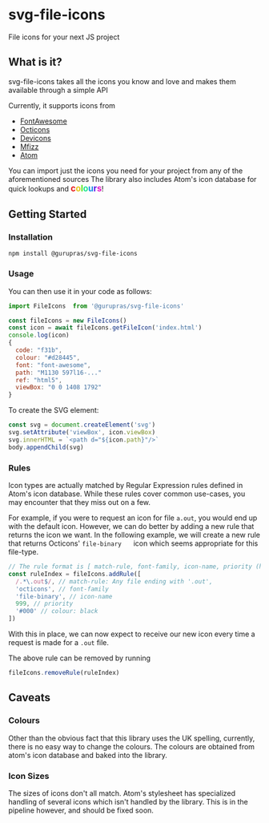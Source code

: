 # svg-file-icons
File icons for your next JS project

## What is it?

svg-file-icons takes all the icons you know and love and makes them available through a simple API

Currently, it supports icons from
  *   [FontAwesome](https://github.com/fortawesome/font-awesome)
  *   [Octicons](https://github.com/primer/octicons)
  *   [Devicons](https://github.com/file-icons/devopicons)
  *   [Mfizz](https://github.com/file-icons/mfixx)
  *   [Atom](https://github.com/file-icons/source)

  You can import just the icons you need for your project from any of the aforementioned sources
  The library also includes Atom's icon database for quick lookups and
  <span style="display: inline-block; font-weight: bold; font-size: 1.2em;">
  <span style="color: rgb(230, 25, 25);">c</span><span style="color: rgb(230, 200, 25);">o</span><span style="color: rgb(84, 230, 25);">l</span><span style="color: rgb(25, 230, 142);">o</span><span style="color: rgb(25, 142, 230);">u</span><span style="color: rgb(84, 25, 230);">r</span><span style="color: rgb(230, 25, 200);">s</span>
  </span>!

## Getting Started

### Installation

    npm install @gurupras/svg-file-icons

### Usage
You can then use it in your code as follows:

```js
import FileIcons  from '@gurupras/svg-file-icons'

const fileIcons = new FileIcons()
const icon = await fileIcons.getFileIcon('index.html')
console.log(icon)
{
  code: "f31b",
  colour: "#d28445",
  font: "font-awesome",
  path: "M1130 597l16-..."
  ref: "html5",
  viewBox: "0 0 1408 1792"
}
```

To create the SVG element:
```js
const svg = document.createElement('svg')
svg.setAttribute('viewBox', icon.viewBox)
svg.innerHTML = `<path d="${icon.path}"/>`
body.appendChild(svg)
```

### Rules
Icon types are actually matched by Regular Expression rules defined in Atom's icon database.
While these rules cover common use-cases, you may encounter that they miss out on a few.

For example, if you were to request an icon for file `a.out`, you would end up with the default icon.
However, we can do better by adding a new rule that returns the icon we want. In the following example, we will
create a new rule that returns Octicons' `file-binary`
<span style="color: white; width: 16px; height: 16px;" > <svg style="vertical-align: text-bottom !important; width: inherit; height: inherit; display: inline-block; fill: currentcolor" class="octicon octicon-file-binary" viewBox="0 0 12 16" version="1.1" aria-hidden="true"><path fill-rule="evenodd" d="M4 12h1v1H2v-1h1v-2H2V9h2v3zm8-7.5V14c0 .55-.45 1-1 1H1c-.55 0-1-.45-1-1V2c0-.55.45-1 1-1h7.5L12 4.5zM11 5L8 2H1v12h10V5zM8 4H6v1h1v2H6v1h3V7H8V4zM2 4h3v4H2V4zm1 3h1V5H3v2zm3 2h3v4H6V9zm1 3h1v-2H7v2z"></path></svg>
</span> icon which seems appropriate for this file-type.

```js
// The rule format is [ match-rule, font-family, icon-name, priority (higher is better), colour (if any) ]
const ruleIndex = fileIcons.addRule([
  /.*\.out$/, // match-rule: Any file ending with '.out',
  'octicons', // font-family
  'file-binary', // icon-name
  999, // priority
  '#000' // colour: black
])
```

With this in place, we can now expect to receive our new icon every time a request is made for a `.out` file.

The above rule can be removed by running
```js
fileIcons.removeRule(ruleIndex)
```

## Caveats

### Colours
Other than the obvious fact that this library uses the UK spelling, currently, there is no easy way to change the colours. The colours are obtained from atom's icon database and baked into the library.

### Icon Sizes
The sizes of icons don't all match. Atom's stylesheet has specialized handling of several icons which isn't handled by the library. This is in the pipeline however, and should be fixed soon.
